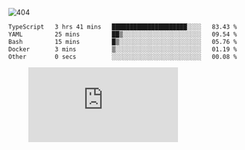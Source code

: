 ![404](https://user-images.githubusercontent.com/378023/89412096-6f759d80-d761-11ea-8c57-84b30ef3f2b1.png)
<!--START_SECTION:waka-->

```txt
TypeScript   3 hrs 41 mins   █████████████████████░░░░   83.43 %
YAML         25 mins         ██▒░░░░░░░░░░░░░░░░░░░░░░   09.54 %
Bash         15 mins         █▒░░░░░░░░░░░░░░░░░░░░░░░   05.76 %
Docker       3 mins          ▒░░░░░░░░░░░░░░░░░░░░░░░░   01.19 %
Other        0 secs          ░░░░░░░░░░░░░░░░░░░░░░░░░   00.08 %
```

<!--END_SECTION:waka-->
<figure><embed src="https://wakatime.com/share/@018b853e-267a-435d-a858-33e2b098b9d7/f3c3aa68-553a-4373-a9f9-2d456f62f780.svg"></embed></figure>
